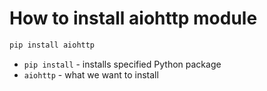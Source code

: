 # How to install aiohttp module

```python
pip install aiohttp
```

- `pip install` - installs specified Python package
- `aiohttp` - what we want to install


